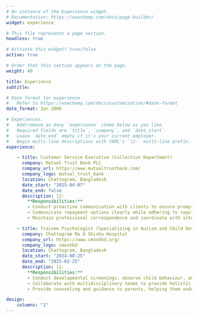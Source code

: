 ```yaml
---
# An instance of the Experience widget.
# Documentation: https://wowchemy.com/docs/page-builder/
widget: experience

# This file represents a page section.
headless: true

# Activate this widget? true/false
active: true

# Order that this section appears on the page.
weight: 40

title: Experience
subtitle:

# Date format for experience
#   Refer to https://wowchemy.com/docs/customization/#date-format
date_format: Jan 2006

# Experiences.
#   Add/remove as many `experience` items below as you like.
#   Required fields are `title`, `company`, and `date_start`.
#   Leave `date_end` empty if it's your current employer.
#   Begin multi-line descriptions with YAML's `|2-` multi-line prefix.
experience:

    - title: Customer Service Executive (Collection Department)
      company: Mutual Trust Bank PLC
      company_url: https://www.mutualtrustbank.com/
      company_logo: mutual_trust_bank
      location: Chattogram, Bangladesh
      date_start: "2025-04-07"
      date_end: false
      description: |2-
        **Responsibilities:**
        - Conduct proactive communication with clients to ensure prompt recovery of clients dues.
        - Communicate repayment options clearly while adhering to regulatory and compliance standards.
        - Maintain professional correspondence and coordinate with internal departments for effective resolution.

    - title: Trainee Psychologist (Specializing in Autism and Child Development)
      company: Chattogram Ma O Shishu Hospital
      company_url: https://www.cmoshbd.org/
      company_logo: cmoshbd
      location: Chattogram, Bangladesh
      date_start: "2024-08-25"
      date_end: "2025-02-25"
      description: |2-
        **Responsibilities:**
        - Conduct developmental screenings, observe child behaviour, and assist in personalized therapy plans.
        - Collaborate with multidisciplinary teams to provide holistic care.
        - Provide counseling and guidance to parents, helping them understand and address their child'sdevelopmental needs effectively.

design:
    columns: "1"
---
```

